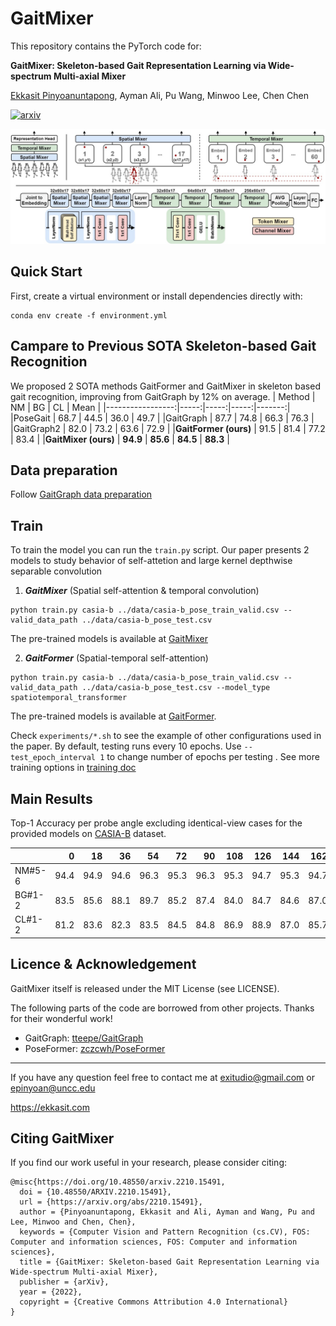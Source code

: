 

# GaitMixer
This repository contains the PyTorch code for:

__GaitMixer: Skeleton-based Gait Representation Learning via Wide-spectrum Multi-axial Mixer__

[Ekkasit Pinyoanuntapong](https://github.com/exitudio), Ayman Ali, Pu Wang, Minwoo Lee, Chen Chen

[![arxiv](https://img.shields.io/badge/arXiv:2210.15491-red)](https://arxiv.org/abs/2210.15491) 
<!-- [![DOI:10.1109/ICIP42928.2021.9506717](https://img.shields.io/badge/DOI-10.1109%2FICIP42928.2021.9506717-blue)](https://doi.org/10.1109/ICIP42928.2021.9506717) [![BibTeX](https://img.shields.io/badge/cite-BibTeX-yellow)](#CitingGaitGraph) [![PWC](https://img.shields.io/endpoint.svg?url=https://paperswithcode.com/badge/gaitgraph-graph-convolutional-network-for/multiview-gait-recognition-on-casia-b)](https://paperswithcode.com/sota/multiview-gait-recognition-on-casia-b?p=gaitgraph-graph-convolutional-network-for) -->



![Pipeline](assets/GaitMixer-diagram.jpg)

## Quick Start

First, create a virtual environment or install dependencies directly with:
```shell
conda env create -f environment.yml
```
## Campare to Previous SOTA Skeleton-based Gait Recognition
We proposed 2 SOTA methods GaitFormer and GaitMixer in skeleton based gait recognition, improving from GaitGraph by 12% on average.
|      Method      |  NM  |  BG  |  CL  |  Mean  |
|-----------------:|-----:|-----:|-----:|-------:|
|PoseGait          | 68.7 | 44.5 | 36.0 |  49.7  |
|GaitGraph         | 87.7 | 74.8 | 66.3 |  76.3  |
|GaitGraph2        | 82.0 | 73.2 | 63.6 |  72.9  |
|<b>GaitFormer (ours)</b> | 91.5 | 81.4 | 77.2 |  83.4  |
|<b>GaitMixer (ours)</b> | <b>94.9</b> | <b>85.6</b> | <b>84.5</b> |  <b>88.3</b>  |
## Data preparation
Follow [GaitGraph data preparation](https://github.com/tteepe/GaitGraph#data-preparation)

## Train
To train the model you can run the `train.py` script. Our paper presents 2 models to study behavior of self-attetion and large kernel depthwise separable convolution
1. ***GaitMixer*** (Spatial self-attention & temporal convolution)
```shell
python train.py casia-b ../data/casia-b_pose_train_valid.csv --valid_data_path ../data/casia-b_pose_test.csv
```
The pre-trained models is available at [GaitMixer](https://github.com/exitudio/GaitMixer/releases/download/pretrain/GaitMixer.pt)

2. ***GaitFormer*** (Spatial-temporal self-attention)
```shell
python train.py casia-b ../data/casia-b_pose_train_valid.csv --valid_data_path ../data/casia-b_pose_test.csv --model_type spatiotemporal_transformer
```
The pre-trained models is available at [GaitFormer](https://github.com/exitudio/GaitMixer/releases/download/pretrain/GaitFormer.pt).

Check `experiments/*.sh` to see the example of other configurations used in the paper. 
By default, testing runs every 10 epochs. Use ```--test_epoch_interval 1``` to change number of epochs per testing .
See more training options in [training doc](./docs/train.md)



## Main Results
Top-1 Accuracy per probe angle excluding identical-view cases for the provided models on 
[CASIA-B](http://www.cbsr.ia.ac.cn/english/Gait%20Databases.asp) dataset.

|        |    0 |   18 |   36 |   54 |   72 |   90 |   108 |   126 |   144 |   162 |   180 |   mean |
|:-------|-----:|-----:|-----:|-----:|-----:|-----:|------:|------:|------:|------:|------:|-------:|
| NM#5-6 | 94.4 | 94.9 | 94.6 | 96.3 | 95.3 | 96.3 | 95.3  | 94.7  |  95.3 |  94.7 |  92.2 |   94.9 |
| BG#1-2 | 83.5 | 85.6 | 88.1 | 89.7 | 85.2 | 87.4 | 84.0  | 84.7  |  84.6 |  87.0 |  81.4 |   85.6 |
| CL#1-2 | 81.2 | 83.6 | 82.3 | 83.5 | 84.5 | 84.8 | 86.9  | 88.9  |  87.0 |  85.7 |  81.6 |   84.5 |


## Licence & Acknowledgement
GaitMixer itself is released under the MIT License (see LICENSE).

The following parts of the code are borrowed from other projects. Thanks for their wonderful work!
- GaitGraph: [tteepe/GaitGraph](https://github.com/tteepe/GaitGraph)
- PoseFormer: [zczcwh/PoseFormer](https://github.com/zczcwh/PoseFormer)

---
If you have any question feel free to contact me at exitudio@gmail.com or epinyoan@uncc.edu

https://ekkasit.com

## <a name="CitingGaitMixer"></a>Citing GaitMixer
If you find our work useful in your research, please consider citing:

```
@misc{https://doi.org/10.48550/arxiv.2210.15491,
  doi = {10.48550/ARXIV.2210.15491},
  url = {https://arxiv.org/abs/2210.15491},
  author = {Pinyoanuntapong, Ekkasit and Ali, Ayman and Wang, Pu and Lee, Minwoo and Chen, Chen},
  keywords = {Computer Vision and Pattern Recognition (cs.CV), FOS: Computer and information sciences, FOS: Computer and information sciences},
  title = {GaitMixer: Skeleton-based Gait Representation Learning via Wide-spectrum Multi-axial Mixer},
  publisher = {arXiv},
  year = {2022},
  copyright = {Creative Commons Attribution 4.0 International}
}

```
